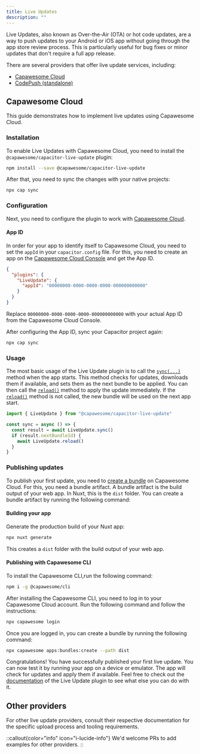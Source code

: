 ```yaml
---
title: Live Updates
description: ""
---
```


Live Updates, also known as Over-the-Air (OTA) or hot code updates, are a way to push updates to your Android or iOS app without going through the app store review process. This is particularly useful for bug fixes or minor updates that don't require a full app release. 

There are several providers that offer live update services, including:
- [Capawesome Cloud](https://cloud.capawesome.io/)
- [CodePush (standalone)](https://github.com/microsoft/code-push-server)

## Capawesome Cloud

This guide demonstrates how to implement live updates using Capawesome Cloud.

### Installation

To enable Live Updates with Capawesome Cloud, you need to install the `@capawesome/capacitor-live-update` plugin:

```bash
npm install --save @capawesome/capacitor-live-update
```

After that, you need to sync the changes with your native projects:

```bash
npx cap sync
```

### Configuration

Next, you need to configure the plugin to work with [Capawesome Cloud](https://cloud.capawesome.io/).

#### App ID

In order for your app to identify itself to Capawesome Cloud, you need to set the `appId` in your `capacitor.config` file. For this, you need to create an app on the [Capawesome Cloud Console](https://console.cloud.capawesome.io/) and get the App ID.

```json
{
  "plugins": {
    "LiveUpdate": {
      "appId": "00000000-0000-0000-0000-000000000000"
    }
  }
}
```

Replace `00000000-0000-0000-0000-000000000000` with your actual App ID from the Capawesome Cloud Console.

After configuring the App ID, sync your Capacitor project again:

```bash
npx cap sync
```

### Usage

The most basic usage of the Live Update plugin is to call the [`sync(...)`](https://capawesome.io/plugins/live-update/#sync) method when the app starts. This method checks for updates, downloads them if available, and sets them as the next bundle to be applied. You can then call the [`reload()`](https://capawesome.io/plugins/live-update/#reload) method to apply the update immediately. If the [`reload()`](https://capawesome.io/plugins/live-update/#reload) method is not called, the new bundle will be used on the next app start.

```js
import { LiveUpdate } from "@capawesome/capacitor-live-update"

const sync = async () => {
  const result = await LiveUpdate.sync()
  if (result.nextBundleId) {
    await LiveUpdate.reload()
  }
}
```

### Publishing updates

To publish your first update, you need to [create a bundle](https://capawesome.io/cloud/live-updates/bundles/#create-a-bundle) on Capawesome Cloud. For this, you need a bundle artifact. A bundle artifact is the build output of your web app. In Nuxt, this is the `dist` folder. You can create a bundle artifact by running the following command:

#### Building your app

Generate the production build of your Nuxt app:

```bash
npx nuxt generate
```

This creates a `dist` folder with the build output of your web app.

#### Publishing with Capawesome CLI

To install the Capawesome CLI,run the following command:

```bash
npm i -g @capawesome/cli
```

After installing the Capawesome CLI, you need to log in to your Capawesome Cloud account. Run the following command and follow the instructions:

```bash
npx capawesome login
```

Once you are logged in, you can create a bundle by running the following command:

```bash
npx capawesome apps:bundles:create --path dist
```

Congratulations! You have successfully published your first live update. You can now test it by running your app on a device or emulator. The app will check for updates and apply them if available.
Feel free to check out the [documentation](https://capawesome.io/plugins/live-update/) of the Live Update plugin to see what else you can do with it.

## Other providers

For other live update providers, consult their respective documentation for the specific upload process and tooling requirements.

::callout{color="info" icon="i-lucide-info"}
We'd welcome PRs to add examples for other providers.
::

